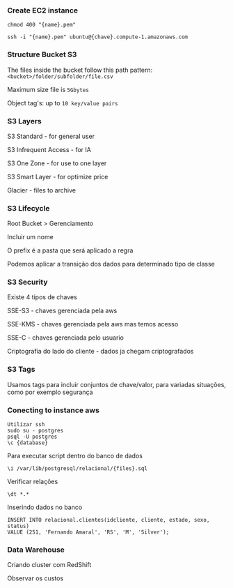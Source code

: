 ### Create EC2 instance
```
chmod 400 "{name}.pem"

ssh -i "{name}.pem" ubuntu@{chave}.compute-1.amazonaws.com
```

### Structure Bucket S3
The files inside the bucket follow this path pattern: `<bucket>/folder/subfolder/file.csv`

Maximum size file is `5Gbytes`

Object tag's: up to `10 key/value pairs`

### S3 Layers
S3 Standard - for general user

S3 Infrequent Access - for IA

S3 One Zone - for use to one layer

S3 Smart Layer - for optimize price

Glacier - files to archive

### S3 Lifecycle
Root Bucket > Gerenciamento 

Incluir um nome

O prefix é a pasta que será aplicado a regra

Podemos aplicar a transição dos dados para determinado tipo de classe

### S3 Security
Existe 4 tipos de chaves

SSE-S3 - chaves gerenciada pela aws

SSE-KMS - chaves gerenciada pela aws mas temos acesso

SSE-C - chaves gerenciada pelo usuario

Criptografia do lado do cliente - dados ja chegam criptografados

### S3 Tags
Usamos tags para incluir conjuntos de chave/valor, para variadas situações, como por exemplo segurança

### Conecting to instance aws
```
Utilizar ssh
sudo su - postgres
psql -U postgres
\c {database}
```

Para executar script dentro do banco de dados
```
\i /var/lib/postgresql/relacional/{files}.sql
```

Verificar relações
```
\dt *.*
```

Inserindo dados no banco
```
INSERT INTO relacional.clientes(idcliente, cliente, estado, sexo, status)
VALUE (251, 'Fernando Amaral', 'RS', 'M', 'Silver');
```

### Data Warehouse
Criando cluster com RedShift

Observar os custos

